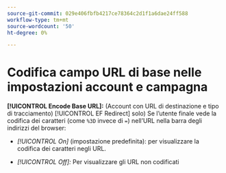 ```yaml
---
source-git-commit: 029e406fbfb4217ce78364c2d1f1a6dae24ff588
workflow-type: tm+mt
source-wordcount: '50'
ht-degree: 0%

---
```

# Codifica campo URL di base nelle impostazioni account e campagna

**[!UICONTROL Encode Base URL]:** (Account con URL di destinazione e tipo di tracciamento) [!UICONTROL EF Redirect] solo) Se l’utente finale vede la codifica dei caratteri (come `%3D` invece di `=`) nell’URL nella barra degli indirizzi del browser:

* *[!UICONTROL On]* (impostazione predefinita): per visualizzare la codifica dei caratteri negli URL.

* *[!UICONTROL Off]:* Per visualizzare gli URL non codificati
